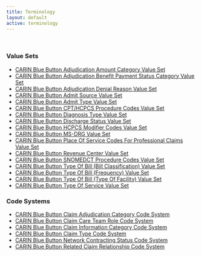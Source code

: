 ```yaml
---
title: Terminology
layout: default
active: terminology
---
```

<!-- { :.no_toc } -->
<!-- TOC  the css styling for this is \pages\assets\css\project.css under 'markdown-toc'-->
<!-- * Do not remove this line (it will not be displayed)
{:toc} -->
<!-- end TOC -->

<br/>

### Value Sets

- [CARIN Blue Button Adjudication Amount Category Value Set](ValueSet-CARIN-BB-Adjudication-Amount-Category.html)
- [CARIN Blue Button Adjudication Benefit Payment Status Category Value Set](ValueSet-CARIN-BB-Adjudication-Benefit-Payment-Status-Category.html)
- [CARIN Blue Button Adjudication Denial Reason Value Set](ValueSet-CARIN-BB-Adjudication-Denial-Reason.html)
- [CARIN Blue Button Admit Source Value Set](ValueSet-CARIN-BB-AdmitSource.html)
- [CARIN Blue Button Admit Type Value Set](ValueSet-CARIN-BB-AdmitType.html)
- [CARIN Blue Button CPT/HCPCS Procedure Codes Value Set](ValueSet-CARIN-BB-CPT-HCPCS-ProcedureCodes.html)
- [CARIN Blue Button Diagnosis Type Value Set](ValueSet-CARIN-BB-DiagnosisType.html)
- [CARIN Blue Button Discharge Status Value Set](ValueSet-CARIN-BB-Discharge-Status.html)
- [CARIN Blue Button HCPCS Modifier Codes Value Set](ValueSet-CARIN-BB-HCPCS-ModifierCodes.html)
- [CARIN Blue Button MS-DRG Value Set](ValueSet-CARIN-BB-MS-DRG.html)
- [CARIN Blue Button Place Of Service Codes For Professional Claims Value Set](ValueSet-CARIN-BB-PlaceOfService.html)
- [CARIN Blue Button Revenue Center Value Set](ValueSet-CARIN-BB-Revenue-Center.html)
- [CARIN Blue Button SNOMEDCT Procedure Codes Value Set](ValueSet-CARIN-BB-SNOMEDCT-ProcedureCodes.html)
- [CARIN Blue Button Type Of Bill (Bill Classification) Value Set](ValueSet-CARIN-BB-TOB-BillClassification.html)
- [CARIN Blue Button Type Of Bill (Frequency) Value Set](ValueSet-CARIN-BB-TOB-Frequency.html)
- [CARIN Blue Button Type Of Bill (Type Of Facility) Value Set](ValueSet-CARIN-BB-TOB-TypeOfFacility.html)
- [CARIN Blue Button Type Of Service Value Set](ValueSet-CARIN-BB-TypeOfService.html)


### Code Systems

- [CARIN Blue Button Claim Adjudication Category Code System](CodeSystem-CARIN-BB-Adjudication-Category.html)
- [CARIN Blue Button Claim Care Team Role Code System](CodeSystem-CARIN-BB-Claim-CareTeam-Role.html)
- [CARIN Blue Button Claim Information Category Code System](CodeSystem-CARIN-BB-Claim-Information-Category.html)
- [CARIN Blue Button Claim Type Code System](CodeSystem-CARIN-BB-Claim-Type.html)
- [CARIN Blue Button Network Contracting Status Code System](CodeSystem-CARIN-BB-Network-Contracting-Status.html)
- [CARIN Blue Button Related Claim Relationship Code System](CodeSystem-CARIN-BB-Related-Claim-Relationship.html)


